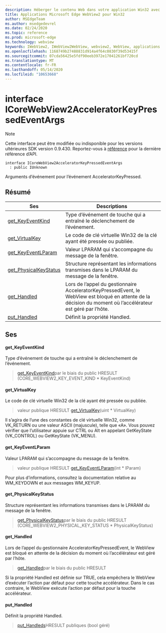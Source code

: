 ```yaml
---
description: Héberger le contenu Web dans votre application Win32 avec le contrôle Microsoft Edge WebView2
title: Applications Microsoft Edge WebView2 pour Win32
author: MSEdgeTeam
ms.author: msedgedevrel
ms.date: 02/24/2020
ms.topic: reference
ms.prod: microsoft-edge
ms.technology: webview
keywords: IWebView2, IWebView2WebView, webview2, WebView, applications Win32, Win32, Edge, ICoreWebView2, ICoreWebView2Host, contrôle de navigateur, html Edge
ms.openlocfilehash: 1168749b27488831d914a4f64c0830f39d53415f
ms.sourcegitcommit: 07cda56425e5fdf90eeb3972e17041261bf720cd
ms.translationtype: MT
ms.contentlocale: fr-FR
ms.lasthandoff: 05/14/2020
ms.locfileid: "10653668"
---
```

# interface ICoreWebView2AcceleratorKeyPressedEventArgs 

> [!NOTE]
> Cette interface peut être modifiée ou indisponible pour les versions ultérieures SDK version 0.9.430. Reportez-vous à [référence](../../../webview2-api-reference.md) pour la dernière référence d’API.

```
interface ICoreWebView2AcceleratorKeyPressedEventArgs
  : public IUnknown
```

Arguments d’événement pour l’événement AcceleratorKeyPressed.

## Résumé

 Ses                        | Descriptions
--------------------------------|---------------------------------------------
[get_KeyEventKind](#get_keyeventkind) | Type d’événement de touche qui a entraîné le déclenchement de l’événement.
[get_VirtualKey](#get_virtualkey) | Le code de clé virtuelle Win32 de la clé ayant été pressée ou publiée.
[get_KeyEventLParam](#get_keyeventlparam) | Valeur LPARAM qui s’accompagne du message de la fenêtre.
[get_PhysicalKeyStatus](#get_physicalkeystatus) | Structure représentant les informations transmises dans le LPARAM du message de la fenêtre.
[get_Handled](#get_handled) | Lors de l’appel du gestionnaire AcceleratorKeyPressedEvent, le WebView est bloqué en attente de la décision du moment où l’accélérateur est géré par l’hôte.
[put_Handled](#put_handled) | Définit la propriété Handled.

## Ses

#### get_KeyEventKind 

Type d’événement de touche qui a entraîné le déclenchement de l’événement.

> [get_KeyEventKind](#get_keyeventkind)par le biais du public HRESULT (CORE_WEBVIEW2_KEY_EVENT_KIND * KeyEventKind)

#### get_VirtualKey 

Le code de clé virtuelle Win32 de la clé ayant été pressée ou publiée.

> valeur publique HRESULT [get_VirtualKey](#get_virtualkey)(uint * VirtualKey)

Il s’agira de l’une des constantes de clé virtuelle Win32, comme VK_RETURN ou une valeur ASCII (majuscule), telle que «A». Vous pouvez vérifier que l’utilisateur appuie sur CTRL ou Alt en appelant GetKeyState (VK_CONTROL) ou GetKeyState (VK_MENU).

#### get_KeyEventLParam 

Valeur LPARAM qui s’accompagne du message de la fenêtre.

> valeur publique HRESULT [get_KeyEventLParam](#get_keyeventlparam)(int * lParam)

Pour plus d’informations, consultez la documentation relative au WM_KEYDOWN et aux messages WM_KEYUP.

#### get_PhysicalKeyStatus 

Structure représentant les informations transmises dans le LPARAM du message de la fenêtre.

> [get_PhysicalKeyStatus](#get_physicalkeystatus)par le biais du public HRESULT (CORE_WEBVIEW2_PHYSICAL_KEY_STATUS * PhysicalKeyStatus)

#### get_Handled 

Lors de l’appel du gestionnaire AcceleratorKeyPressedEvent, le WebView est bloqué en attente de la décision du moment où l’accélérateur est géré par l’hôte.

> [get_Handled](#get_handled)par le biais du public HRESULT

Si la propriété Handled est définie sur TRUE, cela empêchera le WebView d’exécuter l’action par défaut pour cette touche accélérateur. Dans le cas contraire, le WebView exécute l’action par défaut pour la touche accélérateur.

#### put_Handled 

Définit la propriété Handled.

> [put_Handleds](#put_handled)HRESULT publiques (bool géré)


